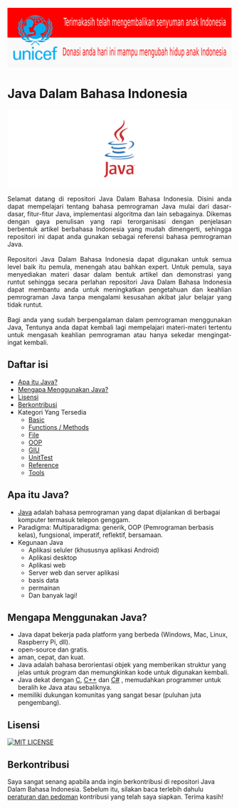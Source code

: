 <a href="https://www.supportunicefindonesia.org/">

![unicef](img/unicef.png)

</a>

# Java Dalam Bahasa Indonesia

<a href="https://www.java.com">

![java](img/java.png)

</a>

<div align="justify">
Selamat datang di repositori Java Dalam Bahasa Indonesia. Disini anda dapat mempelajari tentang bahasa pemrograman Java mulai dari dasar-dasar, fitur-fitur Java, implementasi algoritma dan lain sebagainya. Dikemas dengan gaya penulisan yang rapi terorganisasi dengan penjelasan berbentuk artikel berbahasa Indonesia yang mudah dimengerti, sehingga repositori ini dapat anda gunakan sebagai referensi bahasa pemrograman Java.
</div>
<br>
<div align="justify">
Repositori Java Dalam Bahasa Indonesia dapat digunakan untuk semua level baik itu pemula, menengah atau bahkan expert. Untuk pemula, saya menyediakan materi dasar dalam bentuk artikel dan demonstrasi yang runtut sehingga secara perlahan repositori Java Dalam Bahasa Indonesia dapat membantu anda untuk meningkatkan pengetahuan dan keahlian pemrograman Java tanpa mengalami kesusahan akibat jalur belajar yang tidak runtut.
</div>
<br>
<div align="justify">
Bagi anda yang sudah berpengalaman dalam pemrograman menggunakan Java, Tentunya anda dapat kembali lagi mempelajari materi-materi tertentu untuk mengasah keahlian pemrograman atau hanya sekedar mengingat-ingat kembali.
</div>

## Daftar isi
- [Apa itu Java?](#apa-itu-java)
- [Mengapa Menggunakan Java?](#mengapa-menggunakan-java)
- [Lisensi](#lisensi)
- [Berkontribusi](#berkontribusi)
- Kategori Yang Tersedia
    - [Basic](https://github.com/prayogaekaardiansyah/Java/tree/master/Basic)
    - [Functions / Methods](https://github.com/prayogaekaardiansyah/Java/tree/master/Functions)
    - [File](https://github.com/prayogaekaardiansyah/Java/tree/master/File)
    - [OOP](https://github.com/prayogaekaardiansyah/Java/tree/master/OOP)
    - [GIU](https://github.com/prayogaekaardiansyah/Java/tree/master/GUI)
    - [UnitTest](https://github.com/prayogaekaardiansyah/Java/tree/master/UnitTest)
    - [Reference](https://github.com/prayogaekaardiansyah/Java/tree/master/Reference)
    - [Tools](https://github.com/prayogaekaardiansyah/Java/tree/master/Tools)

## Apa itu Java?
- [Java](https://www.java.com) adalah bahasa pemrograman yang dapat dijalankan di berbagai komputer termasuk telepon genggam.
- Paradigma: Multiparadigma: generik, OOP (Pemrograman berbasis kelas), fungsional, imperatif, reflektif, bersamaan.
- Kegunaan Java
    - Aplikasi seluler (khususnya aplikasi Android)
    - Aplikasi desktop
    - Aplikasi web
    - Server web dan server aplikasi
    - basis data
    - permainan
    - Dan banyak lagi!

## Mengapa Menggunakan Java?
- Java dapat bekerja pada platform yang berbeda (Windows, Mac, Linux, Raspberry Pi, dll).
- open-source dan gratis.
- aman, cepat, dan kuat.
- Java adalah bahasa berorientasi objek yang memberikan struktur yang jelas untuk program dan memungkinkan kode untuk digunakan kembali.
- Java dekat dengan [C](https://id.wikipedia.org/wiki/C_(bahasa_pemrograman)), [C++](https://id.wikipedia.org/wiki/C%2B%2B) dan [C#](https://id.wikipedia.org/wiki/C_Sharp_(bahasa_pemrograman)) , memudahkan programmer untuk beralih ke Java atau sebaliknya.
- memiliki dukungan komunitas yang sangat besar (puluhan juta pengembang).

## Lisensi

<a href="https://github.com/prayogaekaardiansyah/Java/blob/master/LICENSE">

![MIT LICENSE](https://img.shields.io/github/license/prayogaekaardiansyah/Java)

</a>

## Berkontribusi
Saya sangat senang apabila anda ingin berkontribusi di repositori Java Dalam Bahasa Indonesia. Sebelum itu, silakan baca terlebih dahulu [peraturan dan pedoman](https://github.com/prayogaekaardiansyah/Java/blob/master/CONTRIBUTING.md) kontribusi yang telah saya siapkan. Terima kasih!